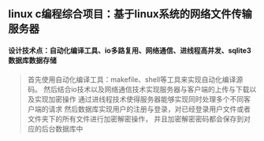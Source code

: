 ## linux c编程综合项目：**基于linux系统的网络文件传输服务器**

#### 设计技术点：自动化编译工具、io多路复用、网络通信、进线程高并发、sqlite3数据库数据存储
> 首先使用自动化编译工具：makefile、shell等工具来实现自动化编译源码。
> 然后结合io技术以及网络通信技术实现服务器与客户端的上传与下载以及实现加密操作
> 通过进线程技术使得服务器能够实现同时处理多个不同客户端的请求
> 然后数据库实现用户的注册与登录，对已经登录用户文件或者文件夹下的所有文件进行加密解密操作，
  并且加密解密密码都会保存到对应的后台数据库中


